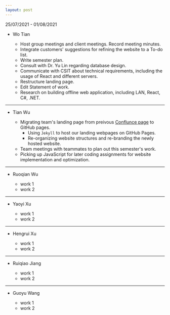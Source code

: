 ```yaml
---
layout: post
---
```


25/07/2021 - 01/08/2021

- Wo Tian

  - Host group meetings and client meetings. Record meeting minutes.
  - Integrate customers' suggestions for refining the website to a To-do list.
  - Write semester plan.
  - Consult with Dr. Yu Lin regarding database design.
  - Communicate with CSIT about technical requirements, including the usage of React and different servers.
  - Restructure landing page.
  - Edit Statement of work.
  - Research on building offline web application, including LAN, React, C#, .NET.   

<hr class="hr-dotted">

- Tian Wu

  - Migrating team's landing page from preivous [Conflunce page](https://techlauncher.atlassian.net/wiki/spaces/TECHLAUNCH/overview) to GitHub pages.
    - Using `Jekyll` to host our landing webpages on GitHub Pages.
    - Re-organizing website structures and re-branding the newly hosted website.
  - Team meetings with teammates to plan out this semester's work.
  - Picking up JavaScript for later coding assignments for website implementation and optimization.

<hr class="hr-dotted">

- Ruoqian Wu

  - work 1
  - work 2

<hr class="hr-dotted">

- Yaoyi Xu

  - work 1
  - work 2

<hr class="hr-dotted">

- Hengrui Xu

  - work 1
  - work 2

<hr class="hr-dotted">

- Ruiqiao Jiang

  - work 1
  - work 2

<hr class="hr-dotted">

- Guoyu Wang

  - work 1
  - work 2
